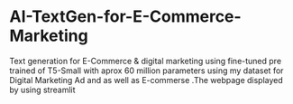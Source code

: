 # AI-TextGen-for-E-Commerce-Marketing
Text generation for E-Commerce &amp; digital marketing using fine-tuned pre trained of T5-Small with aprox 60 million parameters using my dataset for Digital Marketing Ad and as well as E-commerse .The webpage displayed by using streamlit 
